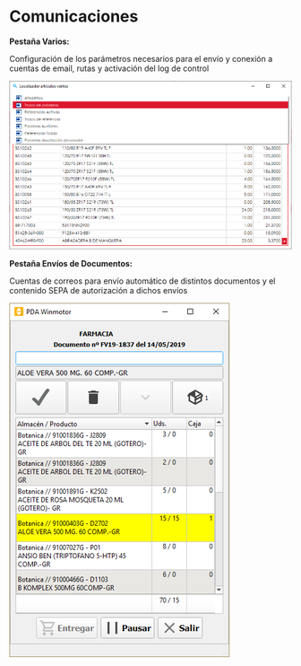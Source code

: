 # Comunicaciones

**Pestaña Varios:**

Configuración de los parámetros necesarios para el envío y conexión a cuentas de email, rutas y activación del log de control

![](../../../.gitbook/assets/image%20%28399%29.png)

**Pestaña Envíos de Documentos:**

Cuentas de correos para envío automático de distintos documentos y el contenido SEPA de autorización a dichos envíos

![](../../../.gitbook/assets/image%20%28236%29.png)

